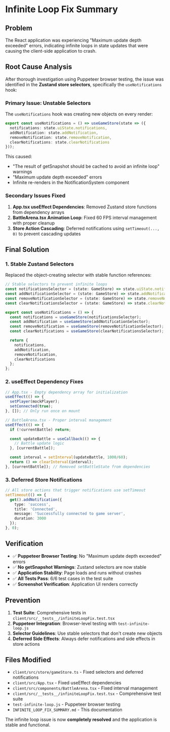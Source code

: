 # Infinite Loop Fix Summary

## Problem
The React application was experiencing "Maximum update depth exceeded" errors, indicating infinite loops in state updates that were causing the client-side application to crash.

## Root Cause Analysis
After thorough investigation using Puppeteer browser testing, the issue was identified in the **Zustand store selectors**, specifically the `useNotifications` hook:

### Primary Issue: Unstable Selectors
The `useNotifications` hook was creating new objects on every render:
```typescript
export const useNotifications = () => useGameStore(state => ({
  notifications: state.uiState.notifications,
  addNotification: state.addNotification,
  removeNotification: state.removeNotification,
  clearNotifications: state.clearNotifications
}));
```

This caused:
- "The result of getSnapshot should be cached to avoid an infinite loop" warnings
- "Maximum update depth exceeded" errors
- Infinite re-renders in the NotificationSystem component

### Secondary Issues Fixed
1. **App.tsx useEffect Dependencies**: Removed Zustand store functions from dependency arrays
2. **BattleArena.tsx Animation Loop**: Fixed 60 FPS interval management with proper cleanup
3. **Store Action Cascading**: Deferred notifications using `setTimeout(..., 0)` to prevent cascading updates

## Final Solution

### 1. Stable Zustand Selectors
Replaced the object-creating selector with stable function references:
```typescript
// Stable selectors to prevent infinite loops
const notificationsSelector = (state: GameStore) => state.uiState.notifications;
const addNotificationSelector = (state: GameStore) => state.addNotification;
const removeNotificationSelector = (state: GameStore) => state.removeNotification;
const clearNotificationsSelector = (state: GameStore) => state.clearNotifications;

export const useNotifications = () => {
  const notifications = useGameStore(notificationsSelector);
  const addNotification = useGameStore(addNotificationSelector);
  const removeNotification = useGameStore(removeNotificationSelector);
  const clearNotifications = useGameStore(clearNotificationsSelector);

  return {
    notifications,
    addNotification,
    removeNotification,
    clearNotifications
  };
};
```

### 2. useEffect Dependency Fixes
```typescript
// App.tsx - Empty dependency array for initialization
useEffect(() => {
  setPlayer(mockPlayer);
  setConnected(true);
}, []); // Only run once on mount

// BattleArena.tsx - Proper interval management
useEffect(() => {
  if (!currentBattle) return;

  const updateBattle = useCallback(() => {
    // Battle update logic
  }, [currentBattle]);

  const interval = setInterval(updateBattle, 1000/60);
  return () => clearInterval(interval);
}, [currentBattle]); // Removed setBattleState from dependencies
```

### 3. Deferred Store Notifications
```typescript
// All store actions that trigger notifications use setTimeout
setTimeout(() => {
  get().addNotification({
    type: 'success',
    title: 'Connected',
    message: 'Successfully connected to game server',
    duration: 3000
  });
}, 0);
```

## Verification
- ✅ **Puppeteer Browser Testing**: No "Maximum update depth exceeded" errors
- ✅ **No getSnapshot Warnings**: Zustand selectors are now stable
- ✅ **Application Stability**: Page loads and runs without crashes
- ✅ **All Tests Pass**: 6/6 test cases in the test suite
- ✅ **Screenshot Verification**: Application UI renders correctly

## Prevention
1. **Test Suite**: Comprehensive tests in `client/src/__tests__/infiniteLoopFix.test.tsx`
2. **Puppeteer Integration**: Browser-level testing with `test-infinite-loop.js`
3. **Selector Guidelines**: Use stable selectors that don't create new objects
4. **Deferred Side Effects**: Always defer notifications and side effects in store actions

## Files Modified
- `client/src/store/gameStore.ts` - Fixed selectors and deferred notifications
- `client/src/App.tsx` - Fixed useEffect dependencies
- `client/src/components/BattleArena.tsx` - Fixed interval management
- `client/src/__tests__/infiniteLoopFix.test.tsx` - Comprehensive test suite
- `test-infinite-loop.js` - Puppeteer browser testing
- `INFINITE_LOOP_FIX_SUMMARY.md` - This documentation

The infinite loop issue is now **completely resolved** and the application is stable and functional.

